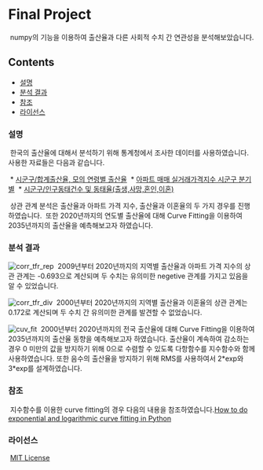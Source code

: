 # Final Project

​	numpy의 기능을 이용하여 출산율과 다른 사회적 수치 간 연관성을 분석해보았습니다.



## Contents

* [설명](#1)
* [분석 결과](#2)
* [참조](#3)
* [라이선스](#4)



### 설명 <a name="1"></a>

​	한국의 출산율에 대해서 분석하기 위해 통계청에서 조사한 데이터를 사용하였습니다.
​	사용한 자료들은 다음과 같습니다.

​	* [시군구/합계출산율, 모의 연령별 출산율](https://kosis.kr/statHtml/statHtml.do?orgId=101&tblId=DT_1B81A17&conn_path=I2)
​	* [아파트 매매 실거래가격지수 시군구 분기별](https://kosis.kr/statHtml/statHtml.do?orgId=408&tblId=DT_KAB_11672_S5)
​	* [시군구/인구동태건수 및 동태율(출생,사망,혼인,이혼)](https://kosis.kr/statHtml/statHtml.do?orgId=101&tblId=DT_1B8000I&conn_path=I2)

​	상관 관계 분석은 출산율과 아파트 가격 지수, 출산율과 이혼율의 두 가지 경우를 진행하였습니다.
​	또한 2020년까지의 연도별 출산율에 대해 Curve Fitting을 이용하여 2035년까지의 출산율을 예측해보고자 하였습니다.



### 분석 결과 <a name="2"></a>

![corr_tfr_rep](./img/Figure_1.png)
​	2009년부터 2020년까지의 지역별 출산율과 아파트 가격 지수의 상관 관계는 -0.693으로 계산되며 두 수치는 유의미한 negetive 관계를 가지고 있음을 알 수 있었습니다.

![corr_tfr_div](./img/Figure_2.png)
​	2000년부터 2020년까지의 지역별 출산율과 이혼율의 상관 관계는 0.172로 계산되며 두 수치 간 유의미한 관계를 발견할 수 없었습니다.

![cuv_fit](./img/Figure_3.png)
​	2000년부터 2020년까지의 전국 출산율에 대해 Curve Fitting을 이용하여 2035년까지의 출산율 동향을 예측해보고자 하였습니다. 출산율이 계속하여 감소하는 경우 0 미만의 값을 방지하기 위해 0으로 수렴할 수 있도록 다항함수를 지수함수와 함께 사용하였습니다. 또한 음수의 출산율을 방지하기 위해 RMS를 사용하여서 2&#42;exp와 3&#42;exp를 설계하였습니다.



### 참조 <a name="3"></a>

​	지수함수를 이용한 curve fitting의 경우 다음의 내용을 참조하였습니다.
​	[How to do exponential and logarithmic curve fitting in Python](https://www.kite.com/python/answers/how-to-do-exponential-and-logarithmic-curve-fitting-in-python)



### 라이선스 <a name="4"></a>

​	[MIT License](http://opensource.org/licenses/MIT)
